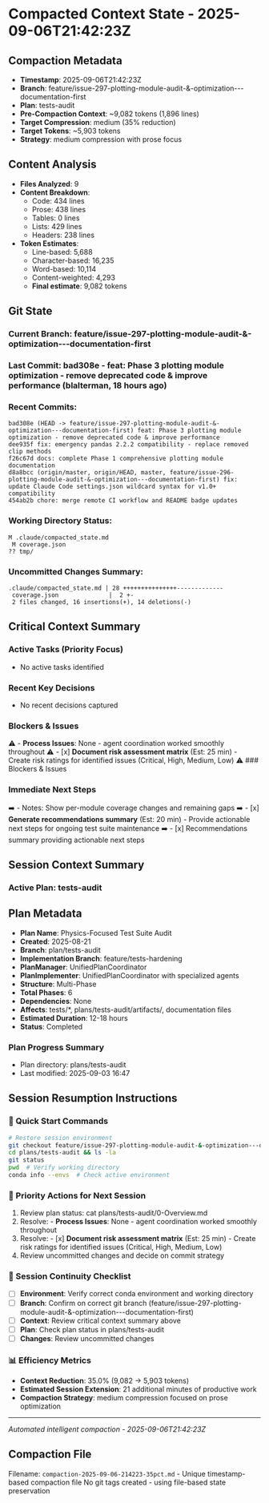 # Compacted Context State - 2025-09-06T21:42:23Z

## Compaction Metadata
- **Timestamp**: 2025-09-06T21:42:23Z
- **Branch**: feature/issue-297-plotting-module-audit-&-optimization---documentation-first
- **Plan**: tests-audit
- **Pre-Compaction Context**: ~9,082 tokens (1,896 lines)
- **Target Compression**: medium (35% reduction)
- **Target Tokens**: ~5,903 tokens
- **Strategy**: medium compression with prose focus

## Content Analysis
- **Files Analyzed**: 9
- **Content Breakdown**:
  - Code: 434 lines
  - Prose: 438 lines
  - Tables: 0 lines
  - Lists: 429 lines
  - Headers: 238 lines
- **Token Estimates**:
  - Line-based: 5,688
  - Character-based: 16,235
  - Word-based: 10,114
  - Content-weighted: 4,293
  - **Final estimate**: 9,082 tokens

## Git State
### Current Branch: feature/issue-297-plotting-module-audit-&-optimization---documentation-first
### Last Commit: bad308e - feat: Phase 3 plotting module optimization - remove deprecated code & improve performance (blalterman, 18 hours ago)

### Recent Commits:
```
bad308e (HEAD -> feature/issue-297-plotting-module-audit-&-optimization---documentation-first) feat: Phase 3 plotting module optimization - remove deprecated code & improve performance
dee935f fix: emergency pandas 2.2.2 compatibility - replace removed clip methods
f26c67d docs: complete Phase 1 comprehensive plotting module documentation
d8a8bcc (origin/master, origin/HEAD, master, feature/issue-296-plotting-module-audit-&-optimization---documentation-first) fix: update Claude Code settings.json wildcard syntax for v1.0+ compatibility
454ab2b chore: merge remote CI workflow and README badge updates
```

### Working Directory Status:
```
M .claude/compacted_state.md
 M coverage.json
?? tmp/
```

### Uncommitted Changes Summary:
```
.claude/compacted_state.md | 28 +++++++++++++++-------------
 coverage.json              |  2 +-
 2 files changed, 16 insertions(+), 14 deletions(-)
```

## Critical Context Summary

### Active Tasks (Priority Focus)
- No active tasks identified

### Recent Key Decisions
- No recent decisions captured

### Blockers & Issues
⚠️ - **Process Issues**: None - agent coordination worked smoothly throughout
⚠️ - [x] **Document risk assessment matrix** (Est: 25 min) - Create risk ratings for identified issues (Critical, High, Medium, Low)
⚠️ ### Blockers & Issues

### Immediate Next Steps
➡️ - Notes: Show per-module coverage changes and remaining gaps
➡️ - [x] **Generate recommendations summary** (Est: 20 min) - Provide actionable next steps for ongoing test suite maintenance
➡️ - [x] Recommendations summary providing actionable next steps

## Session Context Summary

### Active Plan: tests-audit
## Plan Metadata
- **Plan Name**: Physics-Focused Test Suite Audit
- **Created**: 2025-08-21
- **Branch**: plan/tests-audit
- **Implementation Branch**: feature/tests-hardening
- **PlanManager**: UnifiedPlanCoordinator
- **PlanImplementer**: UnifiedPlanCoordinator with specialized agents
- **Structure**: Multi-Phase
- **Total Phases**: 6
- **Dependencies**: None
- **Affects**: tests/*, plans/tests-audit/artifacts/, documentation files
- **Estimated Duration**: 12-18 hours
- **Status**: Completed


### Plan Progress Summary
- Plan directory: plans/tests-audit
- Last modified: 2025-09-03 16:47

## Session Resumption Instructions

### 🚀 Quick Start Commands
```bash
# Restore session environment
git checkout feature/issue-297-plotting-module-audit-&-optimization---documentation-first
cd plans/tests-audit && ls -la
git status
pwd  # Verify working directory
conda info --envs  # Check active environment
```

### 🎯 Priority Actions for Next Session
1. Review plan status: cat plans/tests-audit/0-Overview.md
2. Resolve: - **Process Issues**: None - agent coordination worked smoothly throughout
3. Resolve: - [x] **Document risk assessment matrix** (Est: 25 min) - Create risk ratings for identified issues (Critical, High, Medium, Low)
4. Review uncommitted changes and decide on commit strategy

### 🔄 Session Continuity Checklist
- [ ] **Environment**: Verify correct conda environment and working directory
- [ ] **Branch**: Confirm on correct git branch (feature/issue-297-plotting-module-audit-&-optimization---documentation-first)
- [ ] **Context**: Review critical context summary above
- [ ] **Plan**: Check plan status in plans/tests-audit
- [ ] **Changes**: Review uncommitted changes

### 📊 Efficiency Metrics
- **Context Reduction**: 35.0% (9,082 → 5,903 tokens)
- **Estimated Session Extension**: 21 additional minutes of productive work
- **Compaction Strategy**: medium compression focused on prose optimization

---
*Automated intelligent compaction - 2025-09-06T21:42:23Z*

## Compaction File
Filename: `compaction-2025-09-06-214223-35pct.md` - Unique timestamp-based compaction file
No git tags created - using file-based state preservation
